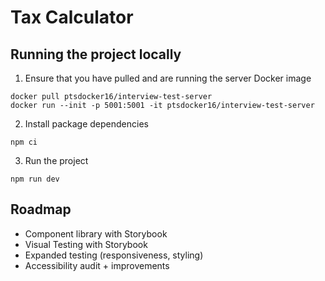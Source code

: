 # Tax Calculator

## Running the project locally

1. Ensure that you have pulled and are running the server Docker image

```
docker pull ptsdocker16/interview-test-server
docker run --init -p 5001:5001 -it ptsdocker16/interview-test-server
```

2. Install package dependencies

```
npm ci
```

3. Run the project

```
npm run dev
```

## Roadmap

- Component library with Storybook
- Visual Testing with Storybook
- Expanded testing (responsiveness, styling)
- Accessibility audit + improvements
